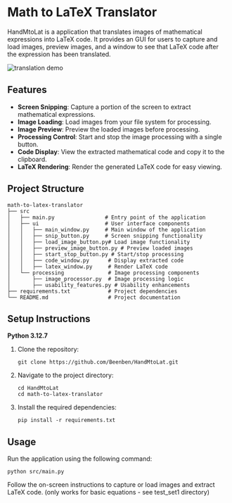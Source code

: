 # Math to LaTeX Translator

HandMtoLat is a application that translates images of mathematical expressions into LaTeX code. It provides an GUI for users to capture and load images, preview images, and a window to see that LaTeX code after the expression has been translated. 

![translation demo](https://github.com/Beenben/HandMtoLat/blob/main/HandMtoLat.gif)


## Features

- **Screen Snipping**: Capture a portion of the screen to extract mathematical expressions.
- **Image Loading**: Load images from your file system for processing.
- **Image Preview**: Preview the loaded images before processing.
- **Processing Control**: Start and stop the image processing with a single button.
- **Code Display**: View the extracted mathematical code and copy it to the clipboard.
- **LaTeX Rendering**: Render the generated LaTeX code for easy viewing.

## Project Structure

```
math-to-latex-translator
├── src
│   ├── main.py                # Entry point of the application
│   ├── ui                     # User interface components
│   │   ├── main_window.py     # Main window of the application
│   │   ├── snip_button.py     # Screen snipping functionality
│   │   ├── load_image_button.py# Load image functionality
│   │   ├── preview_image_button.py # Preview loaded images
│   │   ├── start_stop_button.py # Start/stop processing
│   │   ├── code_window.py      # Display extracted code
│   │   ├── latex_window.py     # Render LaTeX code
│   └── processing              # Image processing components
│       ├── image_processor.py  # Image processing logic
│       ├── usability_features.py # Usability enhancements
├── requirements.txt            # Project dependencies
└── README.md                   # Project documentation
```

## Setup Instructions

**Python 3.12.7**

1. Clone the repository:
   ```
   git clone https://github.com/Beenben/HandMtoLat.git
   ```
2. Navigate to the project directory:
   ```
   cd HandMtoLat
   cd math-to-latex-translator
   ```
3. Install the required dependencies:
   ```
   pip install -r requirements.txt
   ```

## Usage

Run the application using the following command:
```
python src/main.py
```

Follow the on-screen instructions to capture or load images and extract LaTeX code. (only works for basic equations - see test_set1 directory) 

